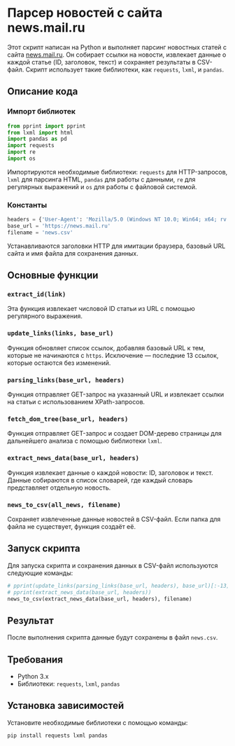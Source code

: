 # Парсер новостей с сайта news.mail.ru

Этот скрипт написан на Python и выполняет парсинг новостных статей с сайта [news.mail.ru](https://news.mail.ru). Он собирает ссылки на новости, извлекает данные о каждой статье (ID, заголовок, текст) и сохраняет результаты в CSV-файл. Скрипт использует такие библиотеки, как `requests`, `lxml`, и `pandas`.

## Описание кода

### Импорт библиотек
```python
from pprint import pprint
from lxml import html
import pandas as pd
import requests
import re
import os
```
Импортируются необходимые библиотеки: `requests` для HTTP-запросов, `lxml` для парсинга HTML, `pandas` для работы с данными, `re` для регулярных выражений и `os` для работы с файловой системой.

### Константы
```python
headers = {'User-Agent': 'Mozilla/5.0 (Windows NT 10.0; Win64; x64; rv:132.0) Gecko/20100101 Firefox/132.0'}
base_url = 'https://news.mail.ru'
filename = 'news.csv'
```
Устанавливаются заголовки HTTP для имитации браузера, базовый URL сайта и имя файла для сохранения данных.

## Основные функции

### `extract_id(link)`
Эта функция извлекает числовой ID статьи из URL с помощью регулярного выражения.

### `update_links(links, base_url)`
Функция обновляет список ссылок, добавляя базовый URL к тем, которые не начинаются с `https`. Исключение — последние 13 ссылок, которые остаются без изменений.

### `parsing_links(base_url, headers)`
Функция отправляет GET-запрос на указанный URL и извлекает ссылки на статьи с использованием XPath-запросов.

### `fetch_dom_tree(base_url, headers)`
Функция отправляет GET-запрос и создает DOM-дерево страницы для дальнейшего анализа с помощью библиотеки `lxml`.

### `extract_news_data(base_url, headers)`
Функция извлекает данные о каждой новости: ID, заголовок и текст. Данные собираются в список словарей, где каждый словарь представляет отдельную новость.

### `news_to_csv(all_news, filename)`
Сохраняет извлеченные данные новостей в CSV-файл. Если папка для файла не существует, функция создаёт её.

## Запуск скрипта

Для запуска скрипта и сохранения данных в CSV-файл используются следующие команды:
```python
# pprint(update_links(parsing_links(base_url, headers), base_url)[:-13])
# pprint(extract_news_data(base_url, headers))
news_to_csv(extract_news_data(base_url, headers), filename)
```

## Результат

После выполнения скрипта данные будут сохранены в файл `news.csv`.

## Требования

- Python 3.x
- Библиотеки: `requests`, `lxml`, `pandas`

## Установка зависимостей

Установите необходимые библиотеки с помощью команды:
```bash
pip install requests lxml pandas
```
